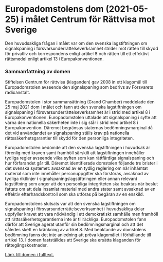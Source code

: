 # Europadomstolens dom (2021-05-25) i målet Centrum för Rättvisa mot Sverige

Den huvudsakliga frågan i målet var om den svenska lagstiftningen om signalspaning i försvarsunderrättelseverksamhet strider mot rätten till skydd för privatliv och korrespondens enligt artikel 8 och rätten till ett effektivt rättsmedel enligt artikel 13 i Europakonventionen.

### Sammanfattning av domen

Stiftelsen Centrum för rättvisa (klaganden) gav 2008 in ett klagomål till Europadomstolen avseende den signalspaning som bedrivs av Försvarets radioanstalt.

Europadomstolen i stor sammansättning (Grand Chamber) meddelade den 25 maj 2021 dom i målet och fann att den svenska lagstiftningen om signalspaning i försvarsunderrättelseverksamhet är i strid med artikel 8 i Europakonventionen. Europadomstolen uttalade att signalspaning i syfte att värna den nationella säkerheten inte i sig står i strid med artikel 8 i Europakonvention. Däremot begränsas staternas bedömningsmarginal då det vid användandet av signalspaning ställs krav på nationella rättssäkerhetsgarantier till skydd för den personliga integriteten.

Europadomstolen bedömde att den svenska lagstiftningen i huvudsak är förenlig med kraven samt framhöll särskilt att lagstiftningen innehåller tydliga regler avseende vilka syften som kan rättfärdiga signalspaning och hur förfarandet går till. Däremot identifierade domstolen följande tre brister i det svenska systemet: avsaknad av en tydlig reglering om när inhämtat material som inte innehåller personuppgifter ska förstöras, avsaknad av tydliga riktlinjer i signalspaningslagstiftningen eller annan relevant lagstiftning som anger att den personliga integriteten ska beaktas när beslut fattats om att dela insamlat material med andra stater samt avsaknad av en effektiv efterhandskontroll som ska utföras på begäran av en enskild.

Europadomstolens slutsats var att den svenska lagstiftningen om signalspaning i försvarsunderrättelseverksamhet i huvudsakliga delar uppfyller kravet att vara nödvändig i ett demokratiskt samhälle men framhöll att rättssäkerhetsgarantierna inte är tillräckliga. Europadomstolen fann därför att Sverige agerat utanför sin bedömningsmarginal och att det således skett en kränkning av artikel 8. Med beaktande av domstolens bedömning fanns det inte anledning att pröva klagomålet i förhållande till artikel 13. I domen fastställdes att Sverige ska ersätta klaganden för rättegångskostnader.

[Länk till domen i fulltext.](https://hudoc.echr.coe.int/eng#{%22itemid%22:[%22001-210078%22]} "Länk till domen i fulltext")
